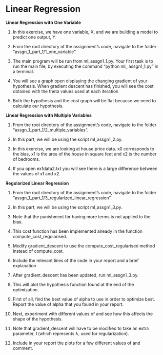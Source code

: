 # Linear Regression

**Linear Regression with One Variable**

1) In this exercise, we have one variable, X, and we are building a model to predict one output, Y.

2) From the root directory of the assignment’s code, navigate to the folder “assgn_1_part_1/1_one_variable”.

3) The main program will be run from ml_assgn1_1.py. Your first task is to run the main file, by executing the command
“python ml_ assgn1_1.py” in a terminal.

4) You will see a graph open displaying the changing gradient of your hypothesis. When gradient descent has finished,
you will see the cost obtained with the theta values used at each iteration. 

5) Both the hypothesis and the cost graph will be flat because we need to calculate our hypothesis. 


**Linear Regression with Multiple Variables**

1) From the root directory of the assignment’s code, navigate to the folder “assgn_1_part_1/2_multiple_variables”. 

2) In this part, we will be using the script ml_assgn1_2.py.

3) In this exercise, we are looking at house price data. x0 corresponds to the bias, x1 is the area of the house in square feet and x2 is the number of bedrooms. 

4) If you open ex1data2.txt you will see there is a large difference between the values of x1 and x2. 

 **Regularized Linear Regression**
 
1) From the root directory of the assignment’s code, navigate to the folder “assgn_1_part_1/3_regularized_linear_regression”. 

2) In this part, we will be using the script ml_assgn1_3.py.

3) Note that the punishment for having more terms is not applied to the bias. 

4) This cost function has been implemented already in the function compute_cost_regularised. 

5) Modify gradient_descent to use the compute_cost_regularised method instead of compute_cost. 

6) Include the relevant lines of the code in your report and a brief explanation

7) After gradient_descent has been updated, run ml_assgn1_3.py. 

8) This will plot the hypothesis function found at the end of the optimization.

9) First of all, find the best value of alpha to use in order to optimize best. Report the value of alpha that you found in your
report.

10) Next, experiment with different values of and see how this affects the shape of the hypothesis.

11) Note that gradient_descent will have to be modified to take an extra parameter, l (which represents λ, used for regularization).

12) Include in your report the plots for a few different values of and comment.
